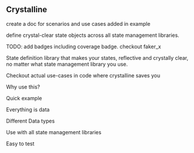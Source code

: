 ## Crystalline

create a doc for scenarios and use cases added in example

define crystal-clear state objects across all state management libraries.

TODO: add badges including coverage badge. checkout faker_x

State definition library that makes your states, reflective and crystally clear, no matter what state management library you use.

Checkout actual use-cases in code where crystalline saves you

Why use this?

Quick example

Everything is data

Different Data types

Use with all state management libraries

Easy to test
